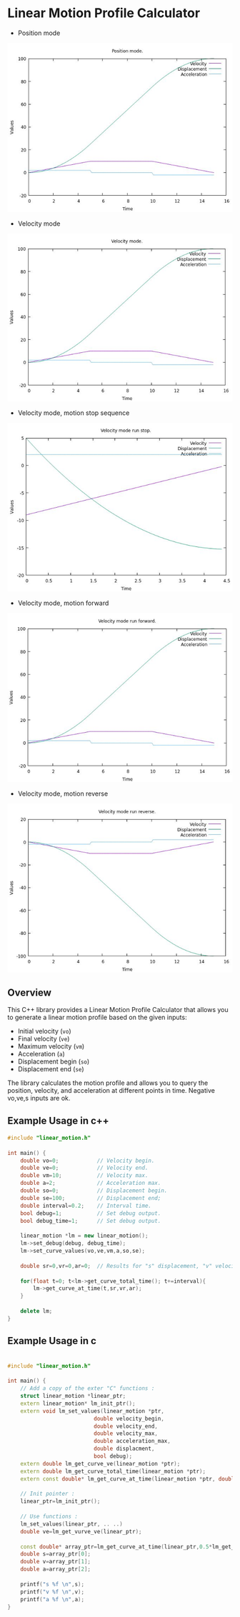 # Linear Motion Profile Calculator

- Position mode

![Linear Motion Profile](unit_test_position_mode.jpg)

- Velocity mode

![Linear Motion Profile](unit_test_velocity_mode.jpg)

- Velocity mode, motion stop sequence

![Linear Motion Profile](unit_test_velocity_mode_stop.jpg)

- Velocity mode, motion forward

![Linear Motion Profile](unit_test_velocity_mode_run_forward.jpg)

- Velocity mode, motion reverse

![Linear Motion Profile](unit_test_velocity_mode_run_reverse.jpg)

## Overview

This C++ library provides a Linear Motion Profile Calculator that allows you to generate a linear motion profile based on the given inputs:

- Initial velocity       (`vo`)
- Final velocity         (`ve`)
- Maximum velocity       (`vm`)
- Acceleration           (`a`)
- Displacement begin     (`so`)
- Displacement end       (`se`)         

The library calculates the motion profile and allows you to query the position, velocity, and acceleration at different points in time.
Negative vo,ve,s inputs are ok.

## Example Usage in c++

```cpp
#include "linear_motion.h"

int main() {
    double vo=0;            // Velocity begin.
    double ve=0;            // Velocity end.
    double vm=10;           // Velocity max.
    double a=2;             // Acceleration max.
    double so=0;            // Displacement begin.
    double se=100;          // Displacement end;
    double interval=0.2;    // Interval time.
    bool debug=1;           // Set debug output.
    bool debug_time=1;      // Set debug output.

    linear_motion *lm = new linear_motion();
    lm->set_debug(debug, debug_time);
    lm->set_curve_values(vo,ve,vm,a,so,se);

    double sr=0,vr=0,ar=0;  // Results for "s" displacement, "v" velocity , "a" acceleration.

    for(float t=0; t<lm->get_curve_total_time(); t+=interval){
        lm->get_curve_at_time(t,sr,vr,ar);
    }

    delete lm;
}
```
## Example Usage in c

```cpp

#include "linear_motion.h"

int main() {
    // Add a copy of the exter "C" functions :
    struct linear_motion *linear_ptr;
    extern linear_motion* lm_init_ptr();
    extern void lm_set_values(linear_motion *ptr,
                           double velocity_begin,
                           double velocity_end,
                           double velocity_max,
                           double acceleration_max,
                           double displacment,
                           bool debug);
    extern double lm_get_curve_ve(linear_motion *ptr);
    extern double lm_get_curve_total_time(linear_motion *ptr);
    extern const double* lm_get_curve_at_time(linear_motion *ptr, double t);

    // Init pointer :
    linear_ptr=lm_init_ptr();

    // Use functions :
    lm_set_values(linear_ptr, .. ..)
    double ve=lm_get_vurve_ve(linear_ptr);

    const double* array_ptr=lm_get_curve_at_time(linear_ptr,0.5*lm_get_curve_total_time(linear_ptr));
    double s=array_ptr[0];
    double v=array_ptr[1];
    double a=array_ptr[2];

    printf("s %f \n",s);
    printf("v %f \n",v);
    printf("a %f \n",a);
}
```
  



